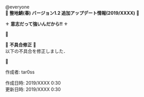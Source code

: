 @everyone   
:cherry_blossom:  **__整地鯖(春) バージョン1.2 追加アップデート情報(2019/XXXX)__** :cherry_blossom:  


:fleur_de_lis: **__意志だって強いんだから!!__** :fleur_de_lis:   

:diamond_shape_with_a_dot_inside:    



:bow: **__不具合修正__** :bow:   
以下の不具合を修正しました．  

:diamond_shape_with_a_dot_inside:   



作成者: tar0ss  

作成日時: 2019/XXXX 0:30  
更新日時: 2019/XXXX 0:30  
